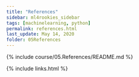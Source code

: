 ```yaml
---
title: "References"
sidebar: ml4rookies_sidebar
tags: [machinelearning, python]
permalink: references.html
last_update: May 14, 2020
folder: 05References
---
```


{% include course/05.References/README.md %}

{% include links.html %}